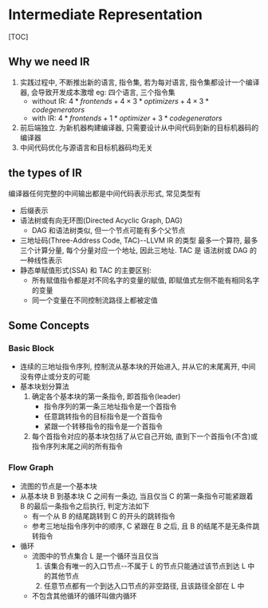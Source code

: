 # Intermediate Representation

[TOC]

## Why we need IR

1. 实践过程中, 不断推出新的语言, 指令集, 若为每对语言, 指令集都设计一个编译器, 会导致开发成本激增
    eg: 四个语言, 三个指令集
    - without IR: $4 * front ends + 4 \times 3 * optimizers + 4\times 3 *code generators$ 
    - with IR: $4 *front ends + 1 *optimizer + 3* code generators$
2. 前后端独立. 为新机器构建编译器, 只需要设计从中间代码到新的目标机器码的编译器
3. 中间代码优化与源语言和目标机器码均无关

## the types of IR

编译器任何完整的中间输出都是中间代码表示形式, 常见类型有
* 后缀表示
* 语法树或有向无环图(Directed Acyclic Graph, DAG)
    * DAG 和语法树类似, 但一个节点可能有多个父节点
* 三地址码(Three-Address Code, TAC)--LLVM IR 的类型
    最多一个算符, 最多三个计算分量, 每个分量对应一个地址, 因此三地址.
    TAC 是 语法树或 DAG 的一种线性表示
* 静态单赋值形式(SSA)
    和 TAC 的主要区别:
    * 所有赋值指令都是对不同名字的变量的赋值, 即赋值式左侧不能有相同名字的变量
    * 同一个变量在不同控制流路径上都被定值

## Some Concepts

### Basic Block

* 连续的三地址指令序列, 控制流从基本块的开始进入, 并从它的末尾离开, 中间没有停止或分支的可能
* 基本块划分算法
    1. 确定各个基本块的第一条指令, 即首指令(leader)
        * 指令序列的第一条三地址指令是一个首指令
        * 任意跳转指令的目标指令是一个首指令
        * 紧跟一个转移指令的指令是一个首指令
    2. 每个首指令对应的基本块包括了从它自己开始, 直到下一个首指令(不含)或指令序列末尾之间的所有指令

### Flow Graph

* 流图的节点是一个基本块
* 从基本块 B 到基本块 C 之间有一条边, 当且仅当 C 的第一条指令可能紧跟着 B 的最后一条指令之后执行, 判定方法如下
    * 有一个从 B 的结尾跳转到 C 的开头的跳转指令
    * 参考三地址指令序列中的顺序, C 紧跟在 B 之后, 且 B 的结尾不是无条件跳转指令
* 循环
    * 流图中的节点集合 L 是一个循环当且仅当
        1. 该集合有唯一的入口节点--不属于 L 的节点只能通过该节点到达 L 中的其他节点
        2. 任意节点都有一个到达入口节点的非空路径, 且该路径全部在 L 中
    * 不包含其他循环的循环叫做内循环